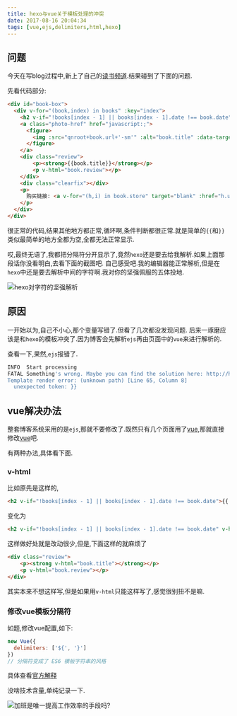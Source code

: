 ```yaml
---
title: hexo与vue关于模板处理的冲突
date: 2017-08-16 20:04:34
tags: [vue,ejs,delimiters,html,hexo]
---
```


## 问题

今天在写blog过程中,新上了自己的[读书频道](/book/).结果碰到了下面的问题.

先看代码部分:

```html
<div id="book-box">
  <div v-for="(book,index) in books" :key="index">
    <h2 v-if="!books[index - 1] || books[index - 1].date !== book.date">{{ book.date }}</h2>
    <a class="photo-href" href="javascript:;">
      <figure>
        <img :src="qnroot+book.url+'-sm'" :alt="book.title" :data-target="qnroot+book.url+'-p'">
      </figure>
    </a>
    <div class="review">
        <p><strong>{{book.title}}</strong></p>
        <p v-html="book.review"></p>
    </div>
    <div class="clearfix"></div>
    <p>
      购买链接: <a v-for="(h,i) in book.store" target="blank" :href="h.url+'&from=jsfun.info'">{{h.key}}</a>
    </p>
  </div>
</div>
```
很正常的代码,结果其他地方都正常,循环啊,条件判断都很正常.就是简单的`{{`和`}}`类似最简单的地方全都为空,全都无法正常显示.

哎,最终无语了,我都把分隔符分开显示了,竟然`hexo`还是要去给我解析.如果上面那段话你没看明白,去看下面的截图吧.
自己感受吧.我的编辑器能正常解析,但是在`hexo`中还是要去解析中间的字符啊.我对你的坚强佩服的五体投地.

![hexo对字符的坚强解析](	
http://ou1djxzjh.bkt.clouddn.com/blog/image/WX20170816-201122.png-s)

<!-- more -->
## 原因

一开始以为,自己不小心,那个变量写错了.但看了几次都没发现问题.
后来一琢磨应该是和`hexo`的模板冲突了.因为博客会先解析`ejs`再由页面中的`vue`来进行解析的.

查看一下,果然,`ejs`报错了.

```sh
INFO  Start processing
FATAL Something's wrong. Maybe you can find the solution here: http://hexo.io/docs/troubleshooting.html
Template render error: (unknown path) [Line 65, Column 8]
  unexpected token: }}
```
 
## vue解决办法

整套博客系统采用的是`ejs`,那就不要修改了.既然只有几个页面用了[vue],那就直接修改[vue]吧.

有两种办法,具体看下面.

### v-html

比如原先是这样的,

```html
<h2 v-if="!books[index - 1] || books[index - 1].date !== book.date">{{ book.date }}</h2>
```
变化为

```html
<h2 v-if="!books[index - 1] || books[index - 1].date !== book.date" v-html="book.date"></h2>
```

这样做好处就是改动很少,但是,下面这样的就麻烦了

```html
<div class="review">
    <p><strong v-html="book.title"></strong></p>
    <p v-html="book.review"></p>
</div>
```
其实本来不想这样写,但是如果用`v-html`只能这样写了,感觉很别扭不是嘛.

### 修改vue模板分隔符

如题,修改vue配置,如下:

```js
new Vue({
  delimiters: ['${', '}']
})
// 分隔符变成了 ES6 模板字符串的风格
```
具体查看[官方解释](https://cn.vuejs.org/v2/api/#delimiters)

没啥技术含量,单纯记录一下.

![加班是唯一提高工作效率的手段吗?](http://ou1djxzjh.bkt.clouddn.com/blog/image/jiaban.jpeg-s)

[vue]: https://cn.vuejs.org